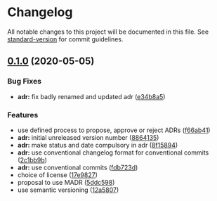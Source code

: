 # Changelog

All notable changes to this project will be documented in this file. See [standard-version](https://github.com/conventional-changelog/standard-version) for commit guidelines.

## [0.1.0](https://github.com/opinionated-digital-center/architecture-decision-record/compare/v0.0.0...v0.1.0) (2020-05-05)


### Bug Fixes

* **adr:** fix badly renamed and updated adr ([e34b8a5](https://github.com/opinionated-digital-center/architecture-decision-record/commit/e34b8a5175ed01769f70fed12a56220ee7a9aed3))


### Features

* use defined process to propose, approve or reject ADRs ([f66ab41](https://github.com/opinionated-digital-center/architecture-decision-record/commit/f66ab41d8096071bf17c55e010156380b9d3c666))
* **adr:** initial unreleased version number ([8864135](https://github.com/opinionated-digital-center/architecture-decision-record/commit/88641358cf6784412346a3b4199b2658716579b3))
* **adr:** make status and date compulsory in adr ([8f15894](https://github.com/opinionated-digital-center/architecture-decision-record/commit/8f15894aa21a23084d5d3eb9a3646c5590c90451))
* **adr:** use conventional changelog format for conventional commits ([2c1bb9b](https://github.com/opinionated-digital-center/architecture-decision-record/commit/2c1bb9b2b097e6049e7518725ac37cac5c00e836))
* **adr:** use conventional commits ([fdb723d](https://github.com/opinionated-digital-center/architecture-decision-record/commit/fdb723d241b824dde86f628c9ed06fc690a0b551))
* choice of license ([17e9827](https://github.com/opinionated-digital-center/architecture-decision-record/commit/17e982745aa82d9bf58eeb28f0df0f2c229fe08c))
* proposal to use MADR ([5ddc598](https://github.com/opinionated-digital-center/architecture-decision-record/commit/5ddc598d3886ff604a44644f4fc852dc1867e900))
* use semantic versioning ([12a5807](https://github.com/opinionated-digital-center/architecture-decision-record/commit/12a580780ccd5f31d88e673911feb34d56b2a0d2))
